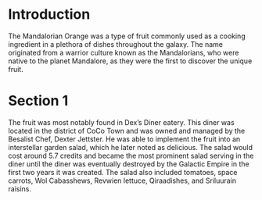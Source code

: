 # Introduction

The Mandalorian Orange was a type of fruit commonly used as a cooking ingredient in a plethora of dishes throughout the galaxy.
The name originated from a warrior culture known as the Mandalorians, who were native to the planet Mandalore, as they were the first to discover the unique fruit.

# Section 1

The fruit was most notably found in Dex’s Diner eatery.
This diner was located in the district of CoCo Town and was owned and managed by the Besalist Chef, Dexter Jettster.
He was able to implement the fruit into an interstellar garden salad, which he later noted as delicious.
The salad would cost around 5.7 credits and became the most prominent salad serving in the diner until the diner was eventually destroyed by the Galactic Empire in the first two years it was created.
The salad also included tomatoes, space carrots, Wol Cabasshews, Revwien lettuce, Qiraadishes, and Sriluurain raisins.
